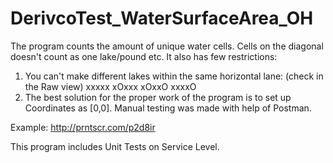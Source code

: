 # DerivcoTest_WaterSurfaceArea_OH
The program counts the amount of unique water cells.
Cells on the diagonal doesn't count as one lake/pound etc. 
It also has few restrictions: 
1) You can't make different lakes within the same  horizontal lane: (check in the Raw view) 
xxxxx
xOxxx
xOxxO
xxxxO
2) The best solution for the proper work of the program is to set up Coordinates as [0,0].
Manual testing was made with help of Postman.

Example:
http://prntscr.com/p2d8ir

This program includes Unit Tests on Service Level.
